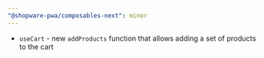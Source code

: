 ```yaml
---
"@shopware-pwa/composables-next": minor
---
```


- `useCart` - new `addProducts` function that allows adding a set of products to the cart
